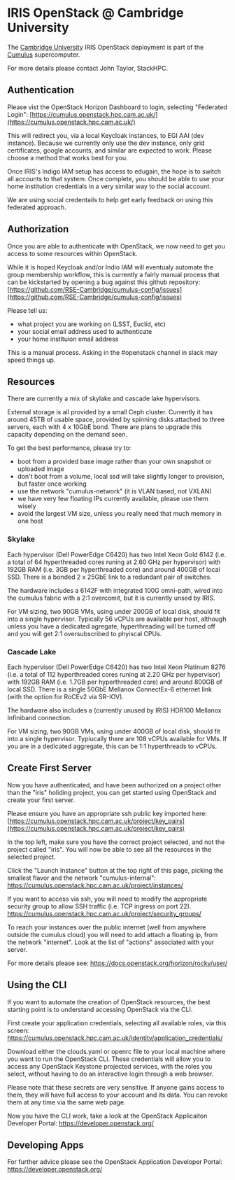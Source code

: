 # IRIS OpenStack @ Cambridge University

The [Cambridge University](https://www.hpc.cam.ac.uk/) IRIS OpenStack deployment is part of the [Cumulus](https://www.top500.org/system/179577) supercomputer.

For more details please contact John Taylor, StackHPC.

## Authentication

Please vist the OpenStack Horizon Dashboard to login, selecting "Federated Login":
[https://cumulus.openstack.hpc.cam.ac.uk/](https://cumulus.openstack.hpc.cam.ac.uk/)

This will redirect you, via a local Keycloak instances, to EGI AAI (dev instance).
Because we currently only use the dev instance, only grid certificates, google accounts,
and similar are expected to work. Please choose a method that works best for you.

Once IRIS's Indigo IAM setup has access to edugain, the hope is to switch all accounts
to that system. Once complete, you should be able to use your home institution
credentials in a very similar way to the social account.

We are using social credentails to help get early feedback on using this federated
approach.

## Authorization

Once you are able to authenticate with OpenStack, we now need to get you access to some
resources within OpenStack.

While it is hoped Keycloak and/or Indio IAM will eventualy automate the group membership
workflow, this is currently a fairly manual process that can be kickstarted by opening a
bug against this github repository:
[https://github.com/RSE-Cambridge/cumulus-config/issues](https://github.com/RSE-Cambridge/cumulus-config/issues)

Please tell us:

* what project you are working on (LSST, Euclid, etc)
* your social email address used to authenticate
* your home instituion email address

This is a manual process. Asking in the #openstack channel in slack may speed things up.

## Resources

There are currently a mix of skylake and cascade lake hypervisors.

External storage is all provided by a small Ceph cluster. Currently it has
around 45TB of usable space, provided by spinning disks attached to three
servers, each with 4 x 10GbE bond. There are plans to upgrade this capacity
depending on the demand seen.

To get the best performance, please try to:

* boot from a provided base image rather than your own snapshot or uploaded image
* don't boot from a volume, local ssd will take slightly longer to provision, but faster once working
* use the network "cumulus-network" (it is VLAN based, not VXLAN)
* we have very few floating IPs currently available, please use them wisely
* avoid the largest VM size, unless you really need that much memory in one host

### Skylake

Each hypervisor (Dell PowerEdge C6420) has two Intel Xeon Gold 6142
(i.e. a total of 64 hyperthreaded cores runing at 2.60 GHz per hypervisor)
with 192GB RAM (i.e. 3GB per hyperthreaded core) and around 400GB of local SSD.
There is a bonded 2 x 25GbE link to a redundant pair of switches.

The hardware includes a 6142F with integrated 100G omni-path, wired into the
cumulus fabric with a 2:1 overcomit, but it is currently unsed by IRIS.

For VM sizing, two 90GB VMs, using under 200GB of local disk, should fit into
a single hypervisor. Typically 56 vCPUs are available per host, although
unless you have a dedicated agregate, hyperthreading will be turned off and
you will get 2:1 oversubscribed to phyiscal CPUs.

### Cascade Lake

Each hypervisor (Dell PowerEdge C6420) has two Intel Xeon Platinum 8276
(i.e. a total of 112 hyperthreaded cores runing at 2.20 GHz per hypervisor)
with 192GB RAM (i.e. 1.7GB per hyperthreaded core) and around 800GB of local SSD.
There is a single 50GbE Mellanox ConnectEx-6 ethernet link
(with the option for RoCEv2 via SR-IOV).

The hardware also includes a (currently unused by IRIS) HDR100
Mellanox Infiniband connection.

For VM sizing, two 90GB VMs, using under 400GB of local disk, should fit into
a single hypervisor. Typiucally there are 108 vCPUs available for VMs.
If you are in a dedicated aggregate, this can be 1:1 hyperthreads to vCPUs.

## Create First Server

Now you have authenticated, and have been authorized on a project other than the "iris"
holiding project, you can get started using OpenStack and create your first server.

Please ensure you have an appropriate ssh public key imported here:
[https://cumulus.openstack.hpc.cam.ac.uk/project/key_pairs](https://cumulus.openstack.hpc.cam.ac.uk/project/key_pairs)

In the top left, make sure you have the correct project selected,
and not the project called "iris". You will now be able to see all
the resources in the selected project.

Click the "Launch Instance" button at the top right of this page,
picking the smallest flavor and the network "cumulus-internal":
https://cumulus.openstack.hpc.cam.ac.uk/project/instances/

If you want to access via ssh, you will need to modify the appropriate security group
to allow SSH traffic (i.e. TCP ingress on port 22).
https://cumulus.openstack.hpc.cam.ac.uk/project/security_groups/

To reach your instances over the public internet
(well from anywhere outside the cumulus cloud)
you will need to add attach a floating ip, from the network "internet".
Look at the list of "actions" associated with your server.

For more details please see:
https://docs.openstack.org/horizon/rocky/user/

## Using the CLI

If you want to automate the creation of OpenStack resources, the best starting
point is to understand accessing OpenStack via the CLI.

First create your application credentials, selecting all available roles,
via this screen:
https://cumulus.openstack.hpc.cam.ac.uk/identity/application_credentials/

Download either the clouds.yaml or openrc file to your local machine where
you want to run the OpenStack CLI. These credentials will allow you to access
any OpenStack Keystone projected services, with the roles you select, without
having to do an interactive login through a web browser.

Please note that these secrets are very sensitive. If anyone gains access to them,
they will have full access to your account and its data. You can revoke them at
any time via the same web page. 

Now you have the CLI work, take a look at the OpenStack Applicaiton Developer Portal:
https://developer.openstack.org/

## Developing Apps

For further advice please see the OpenStack Application Developer Portal:
https://developer.openstack.org/
